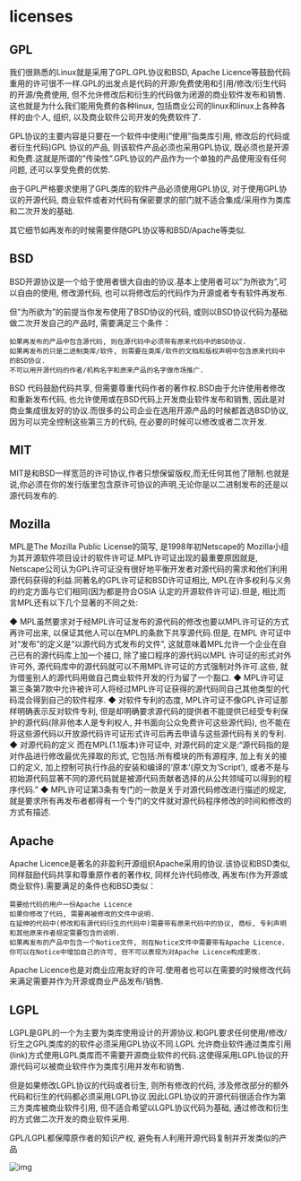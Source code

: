 # licenses

## GPL

我们很熟悉的Linux就是采用了GPL.GPL协议和BSD, Apache Licence等鼓励代码重用的许可很不一样.GPL的出发点是代码的开源/免费使用和引用/修改/衍生代码的开源/免费使用, 但不允许修改后和衍生的代码做为闭源的商业软件发布和销售.这也就是为什么我们能用免费的各种linux, 包括商业公司的linux和linux上各种各样的由个人, 组织, 以及商业软件公司开发的免费软件了.

GPL协议的主要内容是只要在一个软件中使用(”使用”指类库引用, 修改后的代码或者衍生代码)GPL 协议的产品, 则该软件产品必须也采用GPL协议, 既必须也是开源和免费.这就是所谓的”传染性”.GPL协议的产品作为一个单独的产品使用没有任何问题, 还可以享受免费的优势.

由于GPL严格要求使用了GPL类库的软件产品必须使用GPL协议, 对于使用GPL协议的开源代码, 商业软件或者对代码有保密要求的部门就不适合集成/采用作为类库和二次开发的基础.

其它细节如再发布的时候需要伴随GPL协议等和BSD/Apache等类似.

## BSD

BSD开源协议是一个给于使用者很大自由的协议.基本上使用者可以”为所欲为”,可以自由的使用, 修改源代码, 也可以将修改后的代码作为开源或者专有软件再发布.

但”为所欲为”的前提当你发布使用了BSD协议的代码, 或则以BSD协议代码为基础做二次开发自己的产品时, 需要满足三个条件：

    如果再发布的产品中包含源代码, 则在源代码中必须带有原来代码中的BSD协议.
    如果再发布的只是二进制类库/软件, 则需要在类库/软件的文档和版权声明中包含原来代码中的BSD协议.
    不可以用开源代码的作者/机构名字和原来产品的名字做市场推广.

BSD 代码鼓励代码共享, 但需要尊重代码作者的著作权.BSD由于允许使用者修改和重新发布代码, 也允许使用或在BSD代码上开发商业软件发布和销售, 因此是对商业集成很友好的协议.而很多的公司企业在选用开源产品的时候都首选BSD协议, 因为可以完全控制这些第三方的代码, 在必要的时候可以修改或者二次开发.

## MIT

MIT是和BSD一样宽范的许可协议,作者只想保留版权,而无任何其他了限制.也就是说,你必须在你的发行版里包含原许可协议的声明,无论你是以二进制发布的还是以源代码发布的.

## Mozilla

MPL是The Mozilla Public License的简写, 是1998年初Netscape的 Mozilla小组为其开源软件项目设计的软件许可证.MPL许可证出现的最重要原因就是, Netscape公司认为GPL许可证没有很好地平衡开发者对源代码的需求和他们利用源代码获得的利益.同著名的GPL许可证和BSD许可证相比, MPL在许多权利与义务的约定方面与它们相同(因为都是符合OSIA 认定的开源软件许可证).但是, 相比而言MPL还有以下几个显著的不同之处:

◆ MPL虽然要求对于经MPL许可证发布的源代码的修改也要以MPL许可证的方式再许可出来, 以保证其他人可以在MPL的条款下共享源代码.但是, 在MPL 许可证中对“发布”的定义是“以源代码方式发布的文件”, 这就意味着MPL允许一个企业在自己已有的源代码库上加一个接口, 除了接口程序的源代码以MPL 许可证的形式对外许可外, 源代码库中的源代码就可以不用MPL许可证的方式强制对外许可.这些, 就为借鉴别人的源代码用做自己商业软件开发的行为留了一个豁口.
◆ MPL许可证第三条第7款中允许被许可人将经过MPL许可证获得的源代码同自己其他类型的代码混合得到自己的软件程序.
◆ 对软件专利的态度, MPL许可证不像GPL许可证那样明确表示反对软件专利, 但是却明确要求源代码的提供者不能提供已经受专利保护的源代码(除非他本人是专利权人, 并书面向公众免费许可这些源代码), 也不能在将这些源代码以开放源代码许可证形式许可后再去申请与这些源代码有关的专利.
◆ 对源代码的定义
而在MPL(1.1版本)许可证中, 对源代码的定义是:“源代码指的是对作品进行修改最优先择取的形式, 它包括:所有模块的所有源程序, 加上有关的接口的定义, 加上控制可执行作品的安装和编译的‘原本’(原文为‘Script’), 或者不是与初始源代码显著不同的源代码就是被源代码贡献者选择的从公共领域可以得到的程序代码.”
◆ MPL许可证第3条有专门的一款是关于对源代码修改进行描述的规定, 就是要求所有再发布者都得有一个专门的文件就对源代码程序修改的时间和修改的方式有描述.

## Apache

Apache Licence是著名的非盈利开源组织Apache采用的协议.该协议和BSD类似, 同样鼓励代码共享和尊重原作者的著作权, 同样允许代码修改, 再发布(作为开源或商业软件).需要满足的条件也和BSD类似：

    需要给代码的用户一份Apache Licence
    如果你修改了代码, 需要再被修改的文件中说明.
    在延伸的代码中(修改和有源代码衍生的代码中)需要带有原来代码中的协议, 商标, 专利声明和其他原来作者规定需要包含的说明.
    如果再发布的产品中包含一个Notice文件, 则在Notice文件中需要带有Apache Licence.你可以在Notice中增加自己的许可, 但不可以表现为对Apache Licence构成更改.

Apache Licence也是对商业应用友好的许可.使用者也可以在需要的时候修改代码来满足需要并作为开源或商业产品发布/销售.

## LGPL

LGPL是GPL的一个为主要为类库使用设计的开源协议.和GPL要求任何使用/修改/衍生之GPL类库的的软件必须采用GPL协议不同.LGPL 允许商业软件通过类库引用(link)方式使用LGPL类库而不需要开源商业软件的代码.这使得采用LGPL协议的开源代码可以被商业软件作为类库引用并发布和销售.

但是如果修改LGPL协议的代码或者衍生, 则所有修改的代码, 涉及修改部分的额外代码和衍生的代码都必须采用LGPL协议.因此LGPL协议的开源代码很适合作为第三方类库被商业软件引用, 但不适合希望以LGPL协议代码为基础, 通过修改和衍生的方式做二次开发的商业软件采用.

GPL/LGPL都保障原作者的知识产权, 避免有人利用开源代码复制并开发类似的产品

![img](res/free_software_licenses.png)
